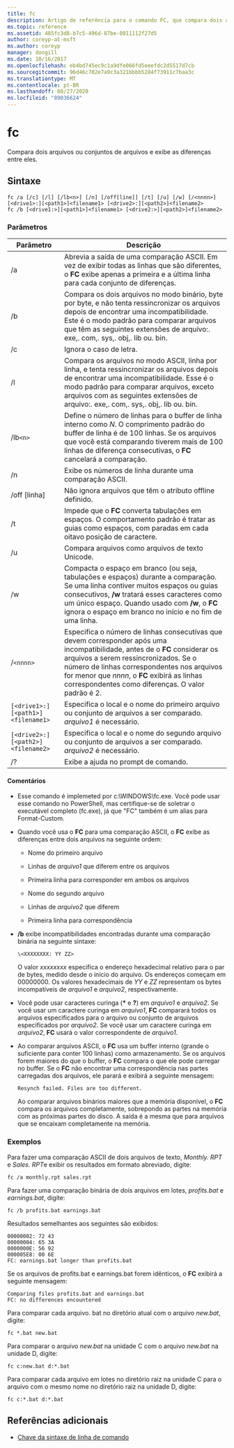 ```yaml
---
title: fc
description: Artigo de referência para o comando FC, que compara dois arquivos ou conjuntos de arquivos e exibe as diferenças entre eles.
ms.topic: reference
ms.assetid: 485fc3d8-b7c5-496d-87be-0011112f27d5
author: coreyp-at-msft
ms.author: coreyp
manager: dongill
ms.date: 10/16/2017
ms.openlocfilehash: eb4bd745ec9c1a9dfe066fd5eeefdc2d5517d7cb
ms.sourcegitcommit: 96d46c702e7a9c3a321bbbb5284f73911c7baa3c
ms.translationtype: MT
ms.contentlocale: pt-BR
ms.lasthandoff: 08/27/2020
ms.locfileid: "89036624"
---
```

# <a name="fc"></a>fc

Compara dois arquivos ou conjuntos de arquivos e exibe as diferenças entre eles.

## <a name="syntax"></a>Sintaxe

```
fc /a [/c] [/l] [/lb<n>] [/n] [/off[line]] [/t] [/u] [/w] [/<nnnn>] [<drive1>:][<path1>]<filename1> [<drive2>:][<path2>]<filename2>
fc /b [<drive1:>][<path1>]<filename1> [<drive2:>][<path2>]<filename2>
```

### <a name="parameters"></a>Parâmetros

| Parâmetro | Descrição |
| --------- | ----------- |
| /a | Abrevia a saída de uma comparação ASCII. Em vez de exibir todas as linhas que são diferentes, o **FC** exibe apenas a primeira e a última linha para cada conjunto de diferenças. |
| /b | Compara os dois arquivos no modo binário, byte por byte, e não tenta ressincronizar os arquivos depois de encontrar uma incompatibilidade. Este é o modo padrão para comparar arquivos que têm as seguintes extensões de arquivo:. exe,. com,. sys,. obj,. lib ou. bin. |
| /c | Ignora o caso de letra. |
| /l | Compara os arquivos no modo ASCII, linha por linha, e tenta ressincronizar os arquivos depois de encontrar uma incompatibilidade. Esse é o modo padrão para comparar arquivos, exceto arquivos com as seguintes extensões de arquivo:. exe,. com,. sys,. obj,. lib ou. bin. |
| /lb`<n>` | Define o número de linhas para o buffer de linha interno como *N*. O comprimento padrão do buffer de linha é de 100 linhas. Se os arquivos que você está comparando tiverem mais de 100 linhas de diferença consecutivas, o **FC** cancelará a comparação. |
| /n | Exibe os números de linha durante uma comparação ASCII. |
| /off [linha] | Não ignora arquivos que têm o atributo offline definido. |
| /t | Impede que o **FC** converta tabulações em espaços. O comportamento padrão é tratar as guias como espaços, com paradas em cada oitavo posição de caractere. |
| /u | Compara arquivos como arquivos de texto Unicode. |
| /w | Compacta o espaço em branco (ou seja, tabulações e espaços) durante a comparação. Se uma linha contiver muitos espaços ou guias consecutivos, **/w** tratará esses caracteres como um único espaço. Quando usado com **/w**, o **FC** ignora o espaço em branco no início e no fim de uma linha. |
| /`<nnnn>` | Especifica o número de linhas consecutivas que devem corresponder após uma incompatibilidade, antes de o **FC** considerar os arquivos a serem ressincronizados. Se o número de linhas correspondentes nos arquivos for menor que *nnnn*, o **FC** exibirá as linhas correspondentes como diferenças. O valor padrão é 2. |
| `[<drive1>:][<path1>]<filename1>` | Especifica o local e o nome do primeiro arquivo ou conjunto de arquivos a ser comparado. *arquivo1* é necessário. |
| `[<drive2>:][<path2>]<filename2>` | Especifica o local e o nome do segundo arquivo ou conjunto de arquivos a ser comparado. *arquivo2* é necessário. |
| /? | Exibe a ajuda no prompt de comando. |

#### <a name="remarks"></a>Comentários

- Esse comando é implemeted por c:\WINDOWS\fc.exe. Você pode usar esse comando no PowerShell, mas certifique-se de soletrar o executável completo (fc.exe), já que "FC" também é um alias para Format-Custom.

- Quando você usa o **FC** para uma comparação ASCII, o **FC** exibe as diferenças entre dois arquivos na seguinte ordem:

  - Nome do primeiro arquivo

  - Linhas de *arquivo1* que diferem entre os arquivos

  - Primeira linha para corresponder em ambos os arquivos

  - Nome do segundo arquivo

  - Linhas de *arquivo2* que diferem

  - Primeira linha para correspondência

- **/b** exibe incompatibilidades encontradas durante uma comparação binária na seguinte sintaxe:

    `\<XXXXXXXX: YY ZZ>`

    O valor *xxxxxxxx* especifica o endereço hexadecimal relativo para o par de bytes, medido desde o início do arquivo. Os endereços começam em 00000000. Os valores hexadecimais de *YY* e *ZZ* representam os bytes incompatíveis de *arquivo1* e *arquivo2*, respectivamente.

- Você pode usar caracteres curinga (**&#42;** e **?**) em *arquivo1* e *arquivo2*. Se você usar um caractere curinga em *arquivo1*, **FC** comparará todos os arquivos especificados para o arquivo ou conjunto de arquivos especificados por *arquivo2*. Se você usar um caractere curinga em *arquivo2*, **FC** usará o valor correspondente de *arquivo1*.

- Ao comparar arquivos ASCII, o **FC** usa um buffer interno (grande o suficiente para conter 100 linhas) como armazenamento. Se os arquivos forem maiores do que o buffer, o **FC** compara o que ele pode carregar no buffer. Se o **FC** não encontrar uma correspondência nas partes carregadas dos arquivos, ele parará e exibirá a seguinte mensagem:

    `Resynch failed. Files are too different.`

    Ao comparar arquivos binários maiores que a memória disponível, o **FC** compara os arquivos completamente, sobrepondo as partes na memória com as próximas partes do disco. A saída é a mesma que para arquivos que se encaixam completamente na memória.

### <a name="examples"></a>Exemplos

Para fazer uma comparação ASCII de dois arquivos de texto, *Monthly. RPT* e *Sales. RPT*e exibir os resultados em formato abreviado, digite:

```
fc /a monthly.rpt sales.rpt
```

Para fazer uma comparação binária de dois arquivos em lotes, *profits.bat* e *earnings.bat*, digite:

```
fc /b profits.bat earnings.bat
```

Resultados semelhantes aos seguintes são exibidos:

```
00000002: 72 43
00000004: 65 3A
0000000E: 56 92
000005E8: 00 6E
FC: earnings.bat longer than profits.bat
```

Se os arquivos de profits.bat e earnings.bat forem idênticos, o **FC** exibirá a seguinte mensagem:

```
Comparing files profits.bat and earnings.bat
FC: no differences encountered
```

Para comparar cada arquivo. bat no diretório atual com o arquivo *new.bat*, digite:

```
fc *.bat new.bat
```

Para comparar o arquivo *new.bat* na unidade C com o arquivo *new.bat* na unidade D, digite:

```
fc c:new.bat d:*.bat
```

Para comparar cada arquivo em lotes no diretório raiz na unidade C para o arquivo com o mesmo nome no diretório raiz na unidade D, digite:

```
fc c:*.bat d:*.bat
```

## <a name="additional-references"></a>Referências adicionais

- [Chave da sintaxe de linha de comando](command-line-syntax-key.md)
